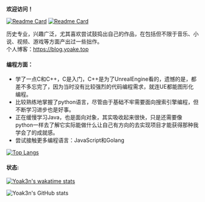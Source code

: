 **欢迎访问！**

[![Readme Card](https://github-readme-stats-omega-ten-91.vercel.app/api/pin/?username=Yoak3n&repo=SerialPagesGenerator4notion)](https://github.com/Yoak3n/DoubanMovie2Notion)
[![Readme Card](https://github-readme-stats-omega-ten-91.vercel.app/api/pin/?username=Yoak3n&repo=bing-qqbot)]([https://github.com/Yoak3n/SerialPagesGenerator4notion](https://github.com/Yoak3n/bing-qqbot))

历史专业，兴趣广泛，尤其喜欢尝试鼓捣出自己的作品，在包括但不限于音乐、小说、视频、游戏等方面产出过一些拙作。  
个人博客：https://blog.yoake.top

#### 编程方面：
* 学了一点C和C++，C是入门，C++是为了UnrealEngine看的，遗憾的是，都差不多忘完了，因为当时没有比较强烈的代码编程需求，就连UE都能图形化编程。  
* 比较熟练地掌握了python语言，尽管由于基础不牢需要面向搜索引擎编程，但不断学习进步也是好事。  
* 正在缓慢学习Java，也是面向对象，其实吸收起来很快，只是还需要像python一样去了解它实际能做什么让自己有方向的去实现项目才能获得那种我学会了的成就感。  
* 尝试接触更多编程语言：JavaScript和Golang

[![Top Langs](https://github-readme-stats-omega-ten-91.vercel.app/api/top-langs/?username=Yoak3n&layout=compact)](https://github.com/anuraghazra/github-readme-stats)
#### 状态:

[![Yoak3n's wakatime stats](https://github-readme-stats-omega-ten-91.vercel.app/api/wakatime?username=Yoak3n&hide=json,other,go.mod,yaml,text)](https://github.com/anuraghazra/github-readme-stats)

![Yoak3n's GitHub stats](https://github-readme-stats-omega-ten-91.vercel.app/api?username=Yoak3n&show_icons=true)



<!--#START_SECTION:waka-->
<!--#END_SECTION:waka-->















<!--
**Yoak3n/Yoak3n** is a ✨ _special_ ✨ repository because its `README.md` (this file) appears on your GitHub profile.

Here are some ideas to get you started:

- 🔭 I’m currently working on ...
- 🌱 I’m currently learning ...
- 👯 I’m looking to collaborate on ...
- 🤔 I’m looking for help with ...
- 💬 Ask me about ...
- 📫 How to reach me: ...
- 😄 Pronouns: ...
- ⚡ Fun fact: ...
-->
